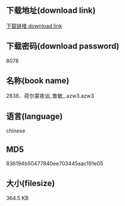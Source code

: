 ## 下载地址(download link)
[下载链接 download link](https://voluble-croquembouche-d321dc.netlify.app/?s=2838%E3%80%81%E8%8D%B7%E5%B0%94%E8%92%99%E5%A4%9C%E8%B0%88_%E9%B2%81%E6%95%8F_.azw3)

## 下载密码(download password)
8078

## 名称(book name)
2838、荷尔蒙夜谈_鲁敏_.azw3.azw3

## 语言(language)
chinese

## MD5
836194b50477840ee703445aac191e05

## 大小(filesize)
364.5 KB
